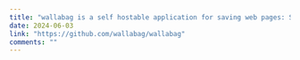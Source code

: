 ```yaml
---
title: "wallabag is a self hostable application for saving web pages: Save and classify articles. Read them later. Freely."
date: 2024-06-03
link: "https://github.com/wallabag/wallabag"
comments: ""
---
```


